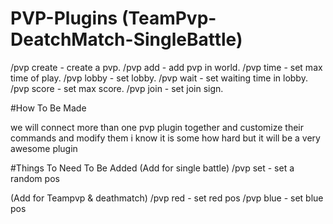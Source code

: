 # PVP-Plugins (TeamPvp-DeatchMatch-SingleBattle)
/pvp create - create a pvp.
/pvp add - add pvp in world.
/pvp time - set max time of play.
/pvp lobby - set lobby.
/pvp wait - set waiting time in lobby.
/pvp score - set max score.
/pvp join - set join sign.

#How To Be Made

we will connect more than one pvp plugin together and customize their commands and modify them i know it is some how hard but it will be a very awesome plugin

#Things To Need To Be Added 
(Add for single battle)
/pvp set - set a random pos

(Add for Teampvp & deathmatch)
/pvp red - set red pos
/pvp blue - set blue pos
